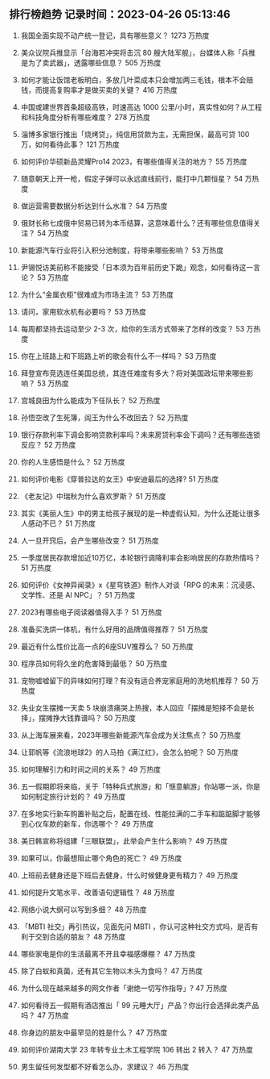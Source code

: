 
## 排行榜趋势 记录时间：2023-04-26 05:13:46
  
  1. 我国全面实现不动产统一登记，具有哪些意义？ 1273 万热度
    
  2. 美众议院兵推显示「台海若冲突将击沉 80 艘大陆军舰」，台媒体人称「兵推是为了卖武器」，透露哪些信息？ 505 万热度
    
  3. 如何才能让饭馆老板明白，多放几叶菜成本只会增加两三毛钱，根本不会赔钱，而提高复购率才是做买卖的关键？ 416 万热度
    
  4. 中国或建世界首条超级高铁，时速高达 1000 公里/小时，真实性如何？从工程和科技角度分析有哪些难度？ 278 万热度
    
  5. 淄博多家银行推出「烧烤贷」，纯信用贷款为主，无需担保，最高可贷 100 万，如何看待此事？ 121 万热度
    
  6. 如何评价华硕新品灵耀Pro14 2023，有哪些值得关注的地方？ 55 万热度
    
  7. 随意朝天上开一枪，假定子弹可以永远直线前行，能打中几颗恒星？ 54 万热度
    
  8. 做运营需要数据分析达到什么水准？ 54 万热度
    
  9. 俄财长称七成俄中贸易已转为本币结算，这意味着什么？还有哪些信息值得关注？ 54 万热度
    
  10. 新能源汽车行业将引入积分池制度，将带来哪些影响？ 53 万热度
    
  11. 尹锡悦访美前称不能接受「日本须为百年前历史下跪」观念，如何看待这一言论？ 53 万热度
    
  12. 为什么“金属衣柜”很难成为市场主流？ 53 万热度
    
  13. 请问，家用软水机有必要吗？ 53 万热度
    
  14. 每周都坚持去运动至少 2-3 次，给你的生活方式带来了怎样的改变？ 53 万热度
    
  15. 你在上班路上和下班路上听的歌会有什么不一样吗？ 53 万热度
    
  16. 拜登宣布竞选连任美国总统，其连任难度有多大？将对美国政坛带来哪些影响？ 53 万热度
    
  17. 宫城良田为什么能成为下任队长？ 52 万热度
    
  18. 孙悟空改了生死簿，阎王为什么不改回去？ 52 万热度
    
  19. 银行存款利率下调会影响贷款利率吗？未来房贷利率会下调吗？还有哪些连锁反应？ 52 万热度
    
  20. 你的人生感悟是什么？ 52 万热度
    
  21. 如何评价电影《穿普拉达的女王》中安迪最后的选择? 51 万热度
    
  22. 《老友记》中瑞秋为什么喜欢罗斯？ 51 万热度
    
  23. 其实《美丽人生》中的男主给孩子展现的是一种虚假认知，为什么还能让很多人感动不已？ 51 万热度
    
  24. 人一旦开窍后，会产生哪些改变？ 51 万热度
    
  25. 一季度居民存款增加近10万亿，本轮银行调降利率会影响居民的存款热情吗？ 51 万热度
    
  26. 如何评价《女神异闻录》x《星穹铁道》制作人对谈「RPG 的未来：沉浸感、文学性、还是 AI NPC」？ 51 万热度
    
  27. 2023有哪些电子阅读器值得入手？ 51 万热度
    
  28. 准备买洗烘一体机，有什么好用的品牌值得推荐？ 51 万热度
    
  29. 最近有什么性价比高一点的6座SUV推荐么？ 50 万热度
    
  30. 程序员如何将久坐的危害降到最低？ 50 万热度
    
  31. 宠物嘘嘘留下的异味如何打理？有没有适合养宠家庭用的洗地机推荐？ 50 万热度
    
  32. 失业女生摆摊一天卖 5 块崩溃痛哭上热搜，本人回应「摆摊是短择不会是长择」，摆摊挣大钱靠谱吗？ 50 万热度
    
  33. 从上海车展来看，2023年哪些新能源汽车会成为关注焦点？ 50 万热度
    
  34. 让郭帆等《流浪地球2》的人马拍《满江红》，会怎么拍呢？ 50 万热度
    
  35. 如何理解引力和时间之间的关系？ 49 万热度
    
  36. 五一假期即将来临，关于「特种兵式旅游」和「惬意躺游」你站哪一派，你是如何制定旅行计划的？ 49 万热度
    
  37. 在多地实行新车购置补贴之后，配置在线、性能拉满的二手车和踮踮脚才能够到心仪车款的新车，你选哪个？ 49 万热度
    
  38. 美日韩宣称将组建「三眼联盟」，此举会产生什么影响？ 49 万热度
    
  39. 如果可以，你最想阻止哪个角色的死亡？ 49 万热度
    
  40. 上班前去健身还是下班后去健身，什么时候健身更有精力？ 49 万热度
    
  41. 如何提升文笔水平、改善语句逻辑性？ 48 万热度
    
  42. 网络小说大纲可以写到多细？ 48 万热度
    
  43. 「MBTI 社交」再引热议，见面先问 MBTI ，你认可这种社交方式吗，是否有利于交到合适的朋友？ 48 万热度
    
  44. 哪些家电是你的生活最离不开且幸福感爆棚？ 47 万热度
    
  45. 除了白蚁和真菌，还有其它生物以木头为食吗？ 47 万热度
    
  46. 为什么现在越来越多的网文作者「谢绝一切写作指导」? 47 万热度
    
  47. 如何看待五一假期有酒店推出「 99 元睡大厅」产品？你出行会选择此类产品吗？ 47 万热度
    
  48. 你身边的朋友中最罕见的姓是什么？ 47 万热度
    
  49. 如何评价湖南大学 23 年转专业土木工程学院 106 转出 2 转入？ 47 万热度
    
  50. 男生留任何发型都不好看怎么办，求建议？ 46 万热度
    